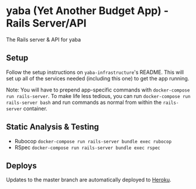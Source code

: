# yaba (Yet Another Budget App) - Rails Server/API

The Rails server & API for yaba

## Setup

Follow the setup instructions on `yaba-infrastructure`'s README. This will set up all of the services needed (including this one) to get the app running.

Note: You will have to prepend app-specific commands with `docker-compose run rails-server`. To make life less tedious, you can run `docker-compose run rails-server bash` and run commands as normal from within the `rails-server` container.

## Static Analysis & Testing

- Rubocop `docker-compose run rails-server bundle exec rubocop`
- RSpec `docker-compose run rails-server bundle exec rspec`

## Deploys

Updates to the master branch are automatically deployed to [Heroku](https://www.heroku.com//).
